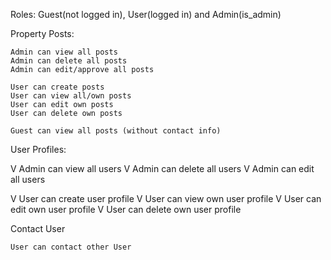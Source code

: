 Roles: Guest(not logged in), User(logged in) and Admin(is_admin)

Property Posts:

    Admin can view all posts
    Admin can delete all posts
    Admin can edit/approve all posts 

    User can create posts
    User can view all/own posts
    User can edit own posts
    User can delete own posts

    Guest can view all posts (without contact info)

User Profiles:

V   Admin can view all users 
V  Admin can delete all users
V   Admin can edit all users

V    User can create user profile
V    User can view own user profile
V    User can edit own user profile
V    User can delete own user profile

Contact User

    User can contact other User

